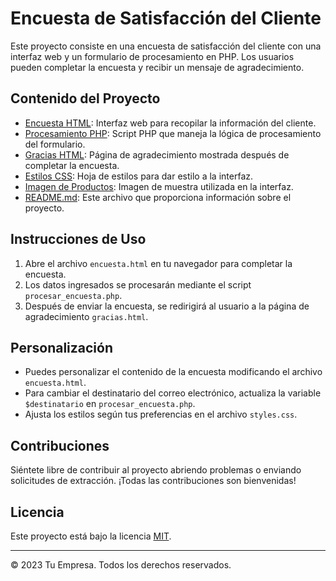 # Encuesta de Satisfacción del Cliente

Este proyecto consiste en una encuesta de satisfacción del cliente con una interfaz web y un formulario de procesamiento en PHP. Los usuarios pueden completar la encuesta y recibir un mensaje de agradecimiento.

## Contenido del Proyecto

- [Encuesta HTML](encuesta.html): Interfaz web para recopilar la información del cliente.
- [Procesamiento PHP](procesar_encuesta.php): Script PHP que maneja la lógica de procesamiento del formulario.
- [Gracias HTML](gracias.html): Página de agradecimiento mostrada después de completar la encuesta.
- [Estilos CSS](styles.css): Hoja de estilos para dar estilo a la interfaz.
- [Imagen de Productos](productosSantepharma.jpg): Imagen de muestra utilizada en la interfaz.
- [README.md](README.md): Este archivo que proporciona información sobre el proyecto.

## Instrucciones de Uso

1. Abre el archivo `encuesta.html` en tu navegador para completar la encuesta.
2. Los datos ingresados se procesarán mediante el script `procesar_encuesta.php`.
3. Después de enviar la encuesta, se redirigirá al usuario a la página de agradecimiento `gracias.html`.

## Personalización

- Puedes personalizar el contenido de la encuesta modificando el archivo `encuesta.html`.
- Para cambiar el destinatario del correo electrónico, actualiza la variable `$destinatario` en `procesar_encuesta.php`.
- Ajusta los estilos según tus preferencias en el archivo `styles.css`.

## Contribuciones

Siéntete libre de contribuir al proyecto abriendo problemas o enviando solicitudes de extracción. ¡Todas las contribuciones son bienvenidas!

## Licencia

Este proyecto está bajo la licencia [MIT](LICENSE).

---

&copy; 2023 Tu Empresa. Todos los derechos reservados.
